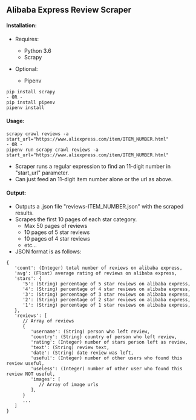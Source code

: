 ## Alibaba Express Review Scraper

#### Installation:
- Requires:
   - Python 3.6
   - Scrapy

- Optional:
   - Pipenv

```
pip install scrapy
- OR -
pip install pipenv
pipenv install
```

#### Usage:
```
scrapy crawl reviews -a start_url="https://www.aliexpress.com/item/ITEM_NUMBER.html"
- OR -
pipenv run scrapy crawl reviews -a start_url="https://www.aliexpress.com/item/ITEM_NUMBER.html"
```
- Scraper runs a regular expression to find an 11-digit number in "start_url" parameter.
- Can just feed an 11-digit item number alone or the url as above.

#### Output:
- Outputs a .json file "reviews-ITEM_NUMBER.json" with the scraped results.
- Scrapes the first 10 pages of each star category.
   - Max 50 pages of reviews
   - 10 pages of 5 star reviews
   - 10 pages of 4 star reviews
   - etc...
- JSON format is as follows:
```
{
   'count': (Integer) total number of reviews on alibaba express,
   'avg': (Float) average rating of reviews on alibaba express,
   'stars': {
      '5': (String) percentage of 5 star reviews on alibaba express, 
      '4': (String) percentage of 4 star reviews on alibaba express, 
      '3': (String) percentage of 3 star reviews on alibaba express, 
      '2': (String) percentage of 2 star reviews on alibaba express, 
      '1': (String) percentage of 1 star reviews on alibaba express, 
   },
   'reviews': [
      // Array of reviews
      {
         'username': (String) person who left review,
         'country': (String) country of person who left review,
         'rating': (Integer) number of stars person left as review,
         'text': (String) review text,
         'date': (String) date review was left,
         'useful': (Integer) number of other users who found this review useful,
         'useless': (Integer) number of other user who found this review NOT useful,
         'images': [
            // Array of image urls
         ],
      }
      ...
   ]
}
```